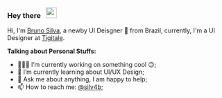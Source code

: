 ### Hey there   <img src="https://media.giphy.com/media/hvRJCLFzcasrR4ia7z/giphy.gif" width="25px">  

Hi, I'm [Bruno Silva](https://silv4b.github.io/), a newby UI Deisgner 🚀 from Brazil, currently, I'm a UI Designer at [Tigitale](https://tigitale.com.br/).  

**Talking about Personal Stuffs:**

- 👨🏽‍💻 I’m currently working on something cool :wink:;
- 🌱 I’m currently learning about UI/UX Design; 
- 💬 Ask me about anything, I am happy to help;
- 📫 How to reach me: [@silv4b](https://www.instagram.com/silv4b);
